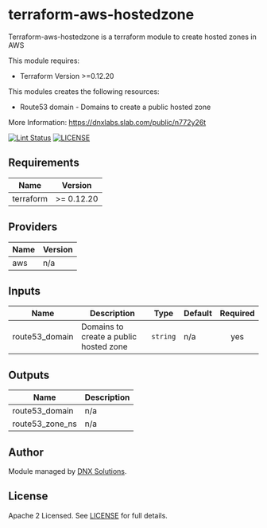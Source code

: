 # terraform-aws-hostedzone

Terraform-aws-hostedzone is a terraform module to create hosted zones in AWS 

This module requires:
 - Terraform Version >=0.12.20

This modules creates the following resources:
 - Route53 domain - Domains to create a public hosted zone
 
 More Information: https://dnxlabs.slab.com/public/n772y26t

[![Lint Status](https://github.com/DNXLabs/terraform-aws-hostedzone/workflows/Lint/badge.svg)](https://github.com/DNXLabs/terraform-aws-hostedzone/actions)
[![LICENSE](https://img.shields.io/github/license/DNXLabs/terraform-aws-hostedzone)](https://github.com/DNXLabs/terraform-aws-hostedzone/blob/master/LICENSE)

<!--- BEGIN_TF_DOCS --->

## Requirements

| Name | Version |
|------|---------|
| terraform | >= 0.12.20 |

## Providers

| Name | Version |
|------|---------|
| aws | n/a |

## Inputs

| Name | Description | Type | Default | Required |
|------|-------------|------|---------|:--------:|
| route53\_domain | Domains to create a public hosted zone | `string` | n/a | yes |

## Outputs

| Name | Description |
|------|-------------|
| route53\_domain | n/a |
| route53\_zone\_ns | n/a |

<!--- END_TF_DOCS --->

## Author

Module managed by [DNX Solutions](https://github.com/DNXLabs).

## License

Apache 2 Licensed. See [LICENSE](https://github.com/DNXLabs/terraform-aws-hostedzone/blob/master/LICENSE) for full details.